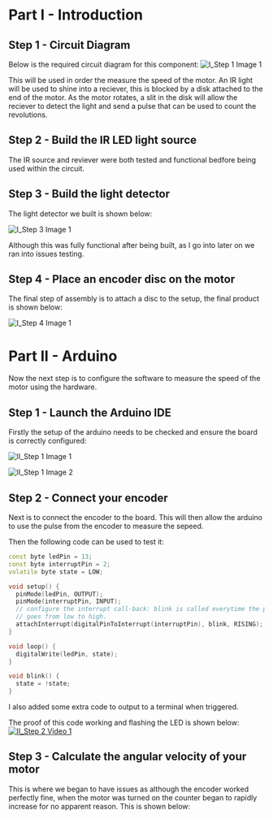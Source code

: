 Part I - Introduction
=====================================
Step 1 - Circuit Diagram
-----------------------------
Below is the required circuit diagram for this component:
![I_Step 1 Image 1][I_1_1]

[I_1_1]: https://github.com/NodrogJRB/ROCO222/blob/master/Images2/Practical_3/I_1_1.PNG?raw=true

This will be used in order the measure the speed of the motor. An IR light will be used to shine into a reciever, this is blocked by a
disk attached to the end of the motor. As the motor rotates, a slit in the disk will allow the reciever to detect the light and send
a pulse that can be used to count the revolutions.

Step 2 - Build the IR LED light source
--------------------------------------
The IR source and reviever were both tested and functional bedfore being used within the circuit.

Step 3 - Build the light detector
---------------------------------
The light detector we built is shown below:

![I_Step 3 Image 1][I_3_1]

[I_3_1]: https://github.com/NodrogJRB/ROCO222/blob/master/Images2/Practical_3/I_3_1.jpg?raw=true

Although this was fully functional after being built, as I go into later on we ran into issues testing.

Step 4 - Place an encoder disc on the motor
-------------------------------------------
The final step of assembly is to attach a disc to the setup, the final product is shown below:

![I_Step 4 Image 1][I_4_1]

[I_4_1]: https://github.com/NodrogJRB/ROCO222/blob/master/Images2/Practical_3/I_4_1.JPG?raw=true


Part II - Arduino
=================
Now the next step is to configure the software to measure the speed of the motor using the hardware.

Step 1 - Launch the Arduino IDE
-------------------------------
Firstly the setup of the arduino needs to be checked and ensure the board is correctly configured:

![II_Step 1 Image 1][II_1_1]

![II_Step 1 Image 2][II_1_2]

[II_1_1]: https://github.com/NodrogJRB/ROCO222/blob/master/Images2/Practical_3/II_1_1.png?raw=true
[II_1_2]: https://github.com/NodrogJRB/ROCO222/blob/master/Images2/Practical_3/II_1_2.png?raw=true

Step 2 - Connect your encoder
-----------------------------
Next is to connect the encoder to the board. This will then allow the arduino to use the pulse from the encoder to measure the sepeed.

Then the following code can be used to test it:
```cpp
const byte ledPin = 13;
const byte interruptPin = 2;
volatile byte state = LOW;

void setup() {
  pinMode(ledPin, OUTPUT);
  pinMode(interruptPin, INPUT);
  // configure the interrupt call-back: blink is called everytime the pin
  // goes from low to high.
  attachInterrupt(digitalPinToInterrupt(interruptPin), blink, RISING);
}

void loop() {
  digitalWrite(ledPin, state);
}

void blink() {
  state = !state;
}
```
I also added some extra code to output to a terminal when triggered. 

The proof of this code working and flashing the LED is shown below:
[![II_Step 2 Video 1](https://i.ytimg.com/vi/vn7QSk69KVY/sddefault.jpg)](https://youtu.be/vn7QSk69KVY)

Step 3 - Calculate the angular velocity of your motor
------------------------------------------------------
This is where we began to have issues as although the encoder worked perfectly fine, when the motor was turned on the counter began
to rapidly increase for no apparent reason. This is shown below:

